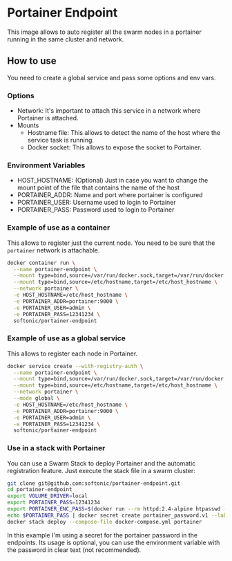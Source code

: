 # Portainer Endpoint

This image allows to auto register all the swarm nodes in a portainer running in the same cluster and network.

## How to use

You need to create a global service and pass some options and env vars.

### Options
- Network: It's important to attach this service in a network where Portainer is attached.
- Mounts
    - Hostname file: This allows to detect the name of the host where the service task is running.
    - Docker socket: This allows to expose the socket to Portainer.

### Environment Variables

- HOST_HOSTNAME: (Optional) Just in case you want to change the mount point of the file that contains the name of the host
- PORTAINER_ADDR: Name and port where portainer is configured
- PORTAINER_USER: Username used to login to Portainer
- PORTAINER_PASS: Password used to login to Portainer

### Example of use as a container

This allows to register just the current node. You need to be sure that the `portainer` network is attachable.

``` bash
docker container run \
  --name portainer-endpoint \
  --mount type=bind,source=/var/run/docker.sock,target=/var/run/docker.sock \
  --mount type=bind,source=/etc/hostname,target=/etc/host_hostname \
  --network portainer \
  -e HOST_HOSTNAME=/etc/host_hostname \
  -e PORTAINER_ADDR=portainer:9000 \
  -e PORTAINER_USER=admin \
  -e PORTAINER_PASS=12341234 \
  softonic/portainer-endpoint
```

### Example of use as a global service

This allows to register each node in Portainer.

``` bash
docker service create --with-registry-auth \
  --name portainer-endpoint \
  --mount type=bind,source=/var/run/docker.sock,target=/var/run/docker.sock \
  --mount type=bind,source=/etc/hostname,target=/etc/host_hostname \
  --network portainer \
  --mode global \
  -e HOST_HOSTNAME=/etc/host_hostname \
  -e PORTAINER_ADDR=portainer:9000 \
  -e PORTAINER_USER=admin \
  -e PORTAINER_PASS=12341234 \
  softonic/portainer-endpoint
```

### Use in a stack with Portainer

You can use a Swarm Stack to deploy Portainer and the automatic registration feature. Just execute the stack file in a swarm cluster:

``` bash
git clone git@github.com:softonic/portainer-endpoint.git
cd portainer-endpoint
export VOLUME_DRIVER=local
export PORTAINER_PASS=12341234
export PORTAINER_ENC_PASS=$(docker run --rm httpd:2.4-alpine htpasswd -nbB admin ${PORTAINER_PASS} | cut -d ":" -f 2)
echo $PORTAINER_PASS | docker secret create portainer_password.v1 --label portainer -
docker stack deploy --compose-file docker-compose.yml portainer
```

In this example I'm using a secret for the portainer password in the endpoints.
Its usage is optional, you can use the environment variable with the password in clear text (not recommended).
